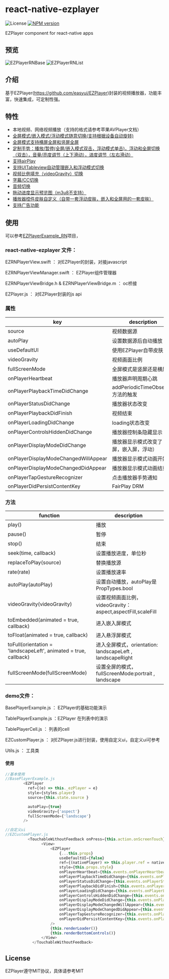 # react-native-ezplayer
![License](https://img.shields.io/cocoapods/l/EZPlayer.svg?style=flat) [![NPM version][npm-image]][npm-url]

EZPlayer component for react-native apps

## 预览

![EZPlayerRNBase](EZPlayerRNBase.gif) ![EZPlayerRNList](EZPlayerRNList.gif)


## 介绍
基于EZPlayer(https://github.com/easyui/EZPlayer)封装的视频播放器，功能丰富，快速集成，可定制性强。


## 特性
- 本地视频、网络视频播放（支持的格式请参考苹果AVPlayer文档）
- [全屏模式/嵌入模式/浮动模式随意切换(支持根据设备自动旋转)](#DisplayMode)
- [全屏模式支持横屏全屏和竖屏全屏](#DisplayMode)
- [定制手势：播放/暂停(全屏/嵌入模式双击，浮动模式单击)，浮动和全屏切换（双击），音量/亮度调节（上下滑动），进度调节（左右滑动）](#GestureRecognizer)
- [支持airPlay](#airPlay)
- [支持UITableview自动管理嵌入和浮动模式切换](#tableview)
- [视频比例填充（videoGravity）切换](#videoGravity)
- [字幕/CC切换](#subtitle&cc&audio)
- [音频切换](#subtitle&cc&audio)
- [拖动进度显示预览图（m3u8不支持）](#preview)
- [播放器控件皮肤自定义（自带一套浮动皮肤，嵌入和全屏用的一套皮肤）](#skin)
- [支持广告功能](#ad)

## 使用
可以参考[EZPlayerExample_RN](https://github.com/easyui/EZPlayer/tree/master/EZPlayerExample_RN)项目，

### react-native-ezplayer 文件：

EZRNPlayerView.swift ： 对EZPlayer的封装，对接javascript

EZRNPlayerViewManager.swift ： EZPlayer组件管理器

EZRNPlayerViewBridge.h & EZRNPlayerViewBridge.m ： oc桥接

EZPlayer.js ： 对EZPlayer封装的js api

### 属性
| key | description | value |                   
| --- | --- | --- | 
| source | 视频数据源  | PropTypes.object |
| autoPlay|设置数据源后自动播放| PropTypes.bool |
| useDefaultUI|使用EZPlayer自带皮肤| PropTypes.bool |
| videoGravity|视频画面比例| PropTypes.string(aspect,aspectFill,scaleFill) |
| fullScreenMode|全屏模式是竖屏还是横屏| PropTypes.string(portrait,landscape) |
| onPlayerHeartbeat|播放器声明周期心跳| PropTypes.func |
| onPlayerPlaybackTimeDidChange|addPeriodicTimeObserver方法的触发| PropTypes.func |
| onPlayerStatusDidChange|播放器状态改变| PropTypes.func |
| onPlayerPlaybackDidFinish|视频结束| PropTypes.func | 
| onPlayerLoadingDidChange|loading状态改变| PropTypes.func | 
| onPlayerControlsHiddenDidChange|播放器控制条隐藏显示| PropTypes.func | 
| onPlayerDisplayModeDidChange|播放器显示模式改变了（全屏，嵌入屏，浮动）| PropTypes.object | 
| onPlayerDisplayModeChangedWillAppear |播放器显示模式动画开始| PropTypes.func |
| onPlayerDisplayModeChangedDidAppear |播放器显示模式动画结束| PropTypes.func |
| onPlayerTapGestureRecognizer |点击播放器手势通知| PropTypes.func |
| onPlayerDidPersistContentKey |FairPlay DRM| PropTypes.func |

### 方法
| function | description |                    
| --- | --- | 
| play() | 播放  |
| pause() | 暂停 | 
| stop() | 结束 | 
| seek(time, callback) | 设置播放进度，单位秒 | 
| replaceToPlay(source) | 替换播放源 |
| rate(rate) | 设置播放速率 | 
| autoPlay(autoPlay) | 设置自动播放，autoPlay是PropTypes.bool | 
| videoGravity(videoGravity) | 设置视频画面比例，videoGravity：aspect,aspectFill,scaleFill | 
| toEmbedded(animated = true, callback) | 进入嵌入屏模式 |
| toFloat(animated = true, callback) | 进入悬浮屏模式 |
| toFull(orientation = 'landscapeLeft', animated = true, callback) | 进入全屏模式，orientation: landscapeLeft , landscapeRight | 
| fullScreenMode(fullScreenMode)| 设置全屏的模式，fullScreenMode:portrait , landscape | 


### demo文件：

BasePlayerExample.js ： EZPlayer的基础功能演示

TablePlayerExample.js ：EZPlayer 在列表中的演示

TablePlayerCell.js ： 列表的cell

EZCustomPlayer.js ： 对EZPlayer.js进行封装，使用自定义ui，自定义ui可参考

Utils.js ： 工具类

#### 使用
```js
//基本使用
//BasePlayerExample.js
        <EZPlayer
          ref={(e) => this._ezPlayer = e}
          style={styles.player}
          source={this.state.source }

          autoPlay={true}
          videoGravity={'aspect'} 
          fullScreenMode={'landscape'}
        />
```

```js
//自定义ui
//EZCustomPlayer.js
          <TouchableWithoutFeedback onPress={this.action.onScreenTouch}>
                <View>
                    <EZPlayer
                        {...this.props}
                        useDefaultUI={false}
                        ref={(nativePlayer) => this.player.ref = nativePlayer}
                        style={this.props.style}
                        onPlayerHeartbeat={this.events.onPlayerHeartbeat}
                        onPlayerPlaybackTimeDidChange={this.events.onPlayerPlaybackTimeDidChange}
                        onPlayerStatusDidChange={this.events.onPlayerStatusDidChange}
                        onPlayerPlaybackDidFinish={this.events.onPlayerPlaybackDidFinish}
                        onPlayerLoadingDidChange={this.events.onPlayerLoadingDidChange}
                        onPlayerControlsHiddenDidChange={this.events.onPlayerControlsHiddenDidChange}
                        onPlayerDisplayModeDidChange={this.events.onPlayerDisplayModeDidChange}
                        onPlayerDisplayModeChangedWillAppear={this.events.onPlayerDisplayModeChangedWillAppear}
                        onPlayerDisplayModeChangedDidAppear={this.events.onPlayerDisplayModeChangedDidAppear}
                        onPlayerTapGestureRecognizer={this.events.onPlayerTapGestureRecognizer}
                        onPlayerDidPersistContentKey={this.events.onPlayerDidPersistContentKey}
                    />
                    {this.renderLoader()}
                    {this.renderBottomControls()}
                </View>
            </TouchableWithoutFeedback>
```


## License
EZPlayer遵守MIT协议，具体请参考MIT


[react-native-wechat]: https://github.com/yorkie/react-native-wechat
[npm-image]: https://img.shields.io/npm/v/react-native-ezplayer.svg?style=flat-square
[npm-url]: https://npmjs.org/package/react-native-ezplayer
[travis-image]: https://img.shields.io/travis/yorkie/react-native-ezplayer.svg?style=flat-square
[travis-url]: https://travis-ci.org/yorkie/react-native-ezplayer
[david-image]: http://img.shields.io/david/yorkie/react-native-ezplayer.svg?style=flat-square
[david-url]: https://david-dm.org/yorkie/react-native-ezplayer
[downloads-image]: http://img.shields.io/npm/dm/react-native-ezplayer.svg?style=flat-square
[downloads-url]: https://npmjs.org/package/react-native-ezplayer
[React Native]: https://github.com/facebook/react-native
[react-native-cn]: https://github.com/reactnativecn
[EZPlayer]: https://github.com/easyui/EZPlayer
[Linking Libraries iOS Guidance]: https://developer.apple.com/library/ios/recipes/xcode_help-project_editor/Articles/AddingaLibrarytoaTarget.html


